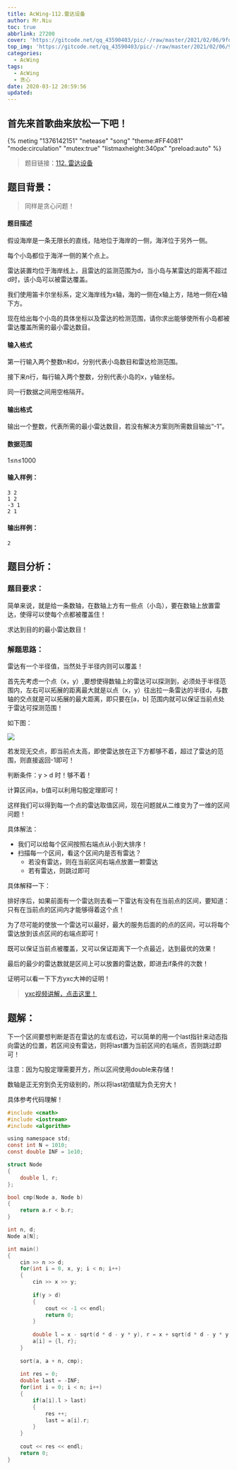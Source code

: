 ```yaml
---
title: AcWing-112.雷达设备
author: Mr.Niu
toc: true
abbrlink: 27200
cover: 'https://gitcode.net/qq_43590403/pic/-/raw/master/2021/02/06/9fd846795f34be8edc6238ce1ef30584.png'
top_img: 'https://gitcode.net/qq_43590403/pic/-/raw/master/2021/02/06/9fd846795f34be8edc6238ce1ef30584.png'
categories:
  - AcWing
tags:
  - AcWing
  - 贪心
date: 2020-03-12 20:59:56
updated:
---
```






## 首先来首歌曲来放松一下吧！

{% meting "1376142151" "netease" "song" "theme:#FF4081" "mode:circulation" "mutex:true" "listmaxheight:340px" "preload:auto"  %}



> 题目链接：[112. 雷达设备](https://www.acwing.com/problem/content/114/)



## 题目背景：



> 同样是贪心问题！

#### 题目描述



假设海岸是一条无限长的直线，陆地位于海岸的一侧，海洋位于另外一侧。

每个小岛都位于海洋一侧的某个点上。

雷达装置均位于海岸线上，且雷达的监测范围为d，当小岛与某雷达的距离不超过d时，该小岛可以被雷达覆盖。

我们使用笛卡尔坐标系，定义海岸线为x轴，海的一侧在x轴上方，陆地一侧在x轴下方。

现在给出每个小岛的具体坐标以及雷达的检测范围，请你求出能够使所有小岛都被雷达覆盖所需的最小雷达数目。

#### 输入格式

第一行输入两个整数n和d，分别代表小岛数目和雷达检测范围。

接下来n行，每行输入两个整数，分别代表小岛的x，y轴坐标。

同一行数据之间用空格隔开。

#### 输出格式

输出一个整数，代表所需的最小雷达数目，若没有解决方案则所需数目输出“-1”。

#### 数据范围

1≤n≤1000

#### 输入样例：

```
3 2
1 2
-3 1
2 1
```

#### 输出样例：

```
2
```

## 题目分析：

### 题目要求：



简单来说，就是给一条数轴，在数轴上方有一些点（小岛），要在数轴上放置雷达，使得可以使每个点都被覆盖住！

求达到目的的最小雷达数目！



### 解题思路：



雷达有一个半径值，当然处于半径内则可以覆盖！

首先先考虑一个点（x，y）,要想使得数轴上的雷达可以探测到，必须处于半径范围内，左右可以拓展的距离最大就是以点（x，y）往出拉一条雷达的半径d，与数轴的交点就是可以拓展的最大距离，即只要在[a，b] 范围内就可以保证当前点处于雷达可探测范围！

如下图：

![](https://gitcode.net/qq_43590403/pic/-/raw/master/2021/02/06/b5d73de5aa375610c1f08b2755af1975.png)



若发现无交点，即当前点太高，即使雷达放在正下方都够不着，超过了雷达的范围，则直接返回-1即可！

判断条件：y > d 时！够不着！

计算区间a，b值可以利用勾股定理即可！





这样我们可以得到每一个点的雷达取值区间，现在问题就从二维变为了一维的区间问题！

具体解法：

- 我们可以给每个区间按照右端点从小到大排序！
- 扫描每一个区间，看这个区间内是否有雷达？
  - 若没有雷达，则在当前区间右端点放置一颗雷达
  - 若有雷达，则跳过即可



具体解释一下：

排好序后，如果前面有一个雷达则去看一下雷达有没有在当前点的区间，要知道：只有在当前点的区间内才能够得着这个点！

为了尽可能的使放一个雷达可以最好，最大的服务后面的的点的区间，可以将每个雷达放到该点区间的右端点即可！

既可以保证当前点被覆盖，又可以保证距离下一个点最近，达到最优的效果！

最后的最少的雷达数就是区间上可以放置的雷达数，即进去if条件的次数！



证明可以看一下下方yxc大神的证明！



> [yxc视频讲解，点击这里！](https://www.acwing.com/video/89/)



## 题解：



下一个区间要想判断是否在雷达的左或右边，可以简单的用一个last指针来动态指向雷达的位置，若区间没有雷达，则将last置为当前区间的右端点，否则跳过即可！



注意：因为勾股定理需要开方，所以区间使用double来存储！

数轴是正无穷到负无穷级别的，所以将last初值赋为负无穷大！

具体参考代码理解！



```c
#include <cmath>
#include <iostream>
#include <algorithm>

using namespace std;
const int N = 1010;
const double INF = 1e10;

struct Node
{
    double l, r;
};

bool cmp(Node a, Node b)
{
    return a.r < b.r;
}

int n, d;
Node a[N];

int main()
{
    cin >> n >> d;
    for(int i = 0, x, y; i < n; i++)
    {
        cin >> x >> y;
        
        if(y > d)
        {
            cout << -1 << endl;
            return 0;
        }
        
        double l = x - sqrt(d * d - y * y), r = x + sqrt(d * d - y * y);
        a[i] = {l, r};
    }
    
    sort(a, a + n, cmp);
    
    int res = 0;
    double last = -INF;
    for(int i = 0; i < n; i++)
    {
        if(a[i].l > last)
        {
            res ++;
            last = a[i].r;
        }
    }
    
    cout << res << endl;
    return 0;
}
```




